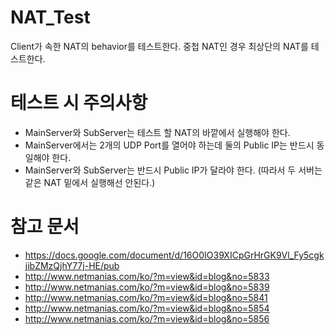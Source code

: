 # NAT_Test
Client가 속한 NAT의 behavior를 테스트한다.
중첩 NAT인 경우 최상단의 NAT를 테스트한다.


# 테스트 시 주의사항
 - MainServer와 SubServer는 테스트 할 NAT의 바깥에서 실행해야 한다.
 - MainServer에서는 2개의 UDP Port를 열어야 하는데 둘의 Public IP는 반드시 동일해야 한다.
 - MainServer와 SubServer는 반드시 Public IP가 달라야 한다. (따라서 두 서버는 같은 NAT 밑에서 실행해선 안된다.)


# 참고 문서
 - https://docs.google.com/document/d/16O0IO39XICpGrHrGK9Vl_Fy5cgkjibZMzQjhY77j-HE/pub
 - http://www.netmanias.com/ko/?m=view&id=blog&no=5833
 - http://www.netmanias.com/ko/?m=view&id=blog&no=5839
 - http://www.netmanias.com/ko/?m=view&id=blog&no=5841
 - http://www.netmanias.com/ko/?m=view&id=blog&no=5854
 - http://www.netmanias.com/ko/?m=view&id=blog&no=5856

